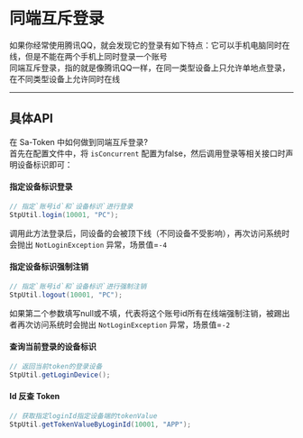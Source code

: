 # 同端互斥登录

如果你经常使用腾讯QQ，就会发现它的登录有如下特点：它可以手机电脑同时在线，但是不能在两个手机上同时登录一个账号 <br/>
同端互斥登录，指的就是像腾讯QQ一样，在同一类型设备上只允许单地点登录，在不同类型设备上允许同时在线

--- 

## 具体API

在 Sa-Token 中如何做到同端互斥登录? <br/>
首先在配置文件中，将 `isConcurrent` 配置为false，然后调用登录等相关接口时声明设备标识即可：


#### 指定设备标识登录
``` java
// 指定`账号id`和`设备标识`进行登录
StpUtil.login(10001, "PC");	
```
调用此方法登录后，同设备的会被顶下线（不同设备不受影响），再次访问系统时会抛出 `NotLoginException` 异常，场景值=`-4`


#### 指定设备标识强制注销
``` java
// 指定`账号id`和`设备标识`进行强制注销 
StpUtil.logout(10001, "PC");	
```
如果第二个参数填写null或不填，代表将这个账号id所有在线端强制注销，被踢出者再次访问系统时会抛出 `NotLoginException` 异常，场景值=`-2`


#### 查询当前登录的设备标识
``` java
// 返回当前token的登录设备
StpUtil.getLoginDevice();	
```


#### Id 反查 Token
``` java
// 获取指定loginId指定设备端的tokenValue 
StpUtil.getTokenValueByLoginId(10001, "APP");	
```

